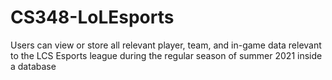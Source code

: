 # CS348-LoLEsports
Users can view or store all relevant player, team, and in-game data relevant to the LCS Esports league during the regular season of summer 2021 inside a database
